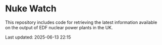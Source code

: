 # Nuke Watch

This repository includes code for retrieving the latest information available on the output of EDF nuclear power plants in the UK.

Last updated: 2025-06-13 22:15
